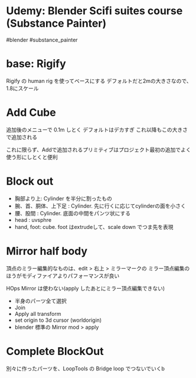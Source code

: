 # Udemy: Blender Scifi suites course (Substance Painter)

#blender #substance_painter

# base: Rigify

Rigify の human rig を使ってベースにする
デフォルトだと2mの大きさなので、1.8にスケール

# Add Cube

追加後のメニューで 0.1m しとく
デフォルトはデカすぎ
これ以降もこの大きさで追加される

これに限らず、Addで追加されるプリミティブはプロジェクト最初の追加でよく使う形にしとくと便利


# Block out

- 胸部より上: Cylinder を半分に割ったもの
- 腕、首、胴体、上下足 : Cylinder. 先に行くに応じてcylinderの面を小さく
- 腰、股間 : Cylinder. 底面の中間をパンツ状にする
- head : uvsphre
- hand, foot: cube. foot はextrudeして、scale down でつま先を表現

# Mirror half body
頂点のミラー編集的なものは、edit > 右上 > ミラーマークの
ミラー頂点編集のほうがモディファイアよりパフォーマンスが良い

HOps Mirror は使わない(apply したあとにミラー頂点編集できない)


- 半身のパーツ全て選択
- Join
- Apply all transform
- set origin to 3d cursor (worldorigin)
- blender 標準の Mirror mod > apply

# Complete BlockOut

別々に作ったパーツを、LoopTools の Bridge loop でつないでいくb
